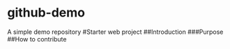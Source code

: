 # github-demo
A simple demo repository
#Starter web project
##Introduction
###Purpose
##How to contribute
